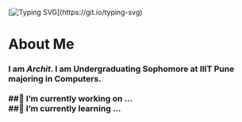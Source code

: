 [![Typing SVG](https://readme-typing-svg.demolab.com?font=&weight=200&size=30&duration=5000&pause=1000&color=00F7E8&vCenter=true&width=700&lines=Hey+there!+Welcome+to+my+page.)](https://git.io/typing-svg)

<h1>About Me</h1>
<h3>I am <strong><em>Archit</em></strong>.
I am Undergraduating Sophomore at IIIT Pune majoring in Computers.<br>
<br>
##🔭 I’m currently working on ...<br>
##🌱 I’m currently learning ...<br>
<!--
- 👯 I’m looking to collaborate on ...
- 🤔 I’m looking for help with ...
- 💬 Ask me about ...
- 📫 How to reach me: ...
- 😄 Pronouns: ...
- ⚡ Fun fact: ...
-->

